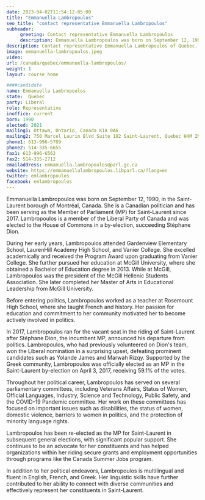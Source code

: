 ```yaml
---
date: 2023-04-02T11:54:12-05:00
title: "Emmanuella Lambropoulos"
seo_title: "contact representative Emmanuella Lambropoulos"
subheader:
     greeting: Contact representative Emmanuella Lambropoulos
     description: Emmanuella Lambropoulos was born on September 12, 1990, in the Saint-Laurent borough of Montréal, Canada.
description: Contact representative Emmanuella Lambropoulos of Quebec. Contact information for Emmanuella Lambropoulos includes email address, phone number, and mailing address.
image: emmanuella-lambropoulos.jpeg
video:
url: /canada/quebec/emmanuella-lambropoulos/
weight: 1
layout: course_home

####candidate
name: Emmanuella Lambropoulos
state:	Quebec
party: Liberal
role: Representative
inoffice: current
born: 1990
elected: 2021
mailing1: Ottawa, Ontario, Canada K1A 0A6
mailing2: 750 Marcel Laurin Blvd Suite 102 Saint-Laurent, Quebec H4M 2M4
phone1: 613-996-5789
phone2: 514-335-6655
fax1: 613-996-6562
fax2: 514-335-2712
emailaddress: emmanuella.lambropoulos@parl.gc.ca
website: https://emmanuellalambropoulos.libparl.ca/?lang=en
twitter: emlambropoulos
facebook: emlambropoulos
---
```


Emmanuella Lambropoulos was born on September 12, 1990, in the Saint-Laurent borough of Montréal, Canada. She is a Canadian politician and has been serving as the Member of Parliament (MP) for Saint-Laurent since 2017. Lambropoulos is a member of the Liberal Party of Canada and was elected to the House of Commons in a by-election, succeeding Stéphane Dion.

During her early years, Lambropoulos attended Gardenview Elementary School, LaurenHill Academy High School, and Vanier College. She excelled academically and received the Program Award upon graduating from Vanier College. She further pursued her education at McGill University, where she obtained a Bachelor of Education degree in 2013. While at McGill, Lambropoulos was the president of the McGill Hellenic Students Association. She later completed her Master of Arts in Educational Leadership from McGill University.

Before entering politics, Lambropoulos worked as a teacher at Rosemount High School, where she taught French and history. Her passion for education and commitment to her community motivated her to become actively involved in politics.

In 2017, Lambropoulos ran for the vacant seat in the riding of Saint-Laurent after Stéphane Dion, the incumbent MP, announced his departure from politics. Lambropoulos, who had previously volunteered on Dion's team, won the Liberal nomination in a surprising upset, defeating prominent candidates such as Yolande James and Marwah Rizqy. Supported by the Greek community, Lambropoulos was officially elected as an MP in the Saint-Laurent by-election on April 3, 2017, receiving 59.1% of the votes.

Throughout her political career, Lambropoulos has served on several parliamentary committees, including Veterans Affairs, Status of Women, Official Languages, Industry, Science and Technology, Public Safety, and the COVID-19 Pandemic committee. Her work on these committees has focused on important issues such as disabilities, the status of women, domestic violence, barriers to women in politics, and the protection of minority language rights.

Lambropoulos has been re-elected as the MP for Saint-Laurent in subsequent general elections, with significant popular support. She continues to be an advocate for her constituents and has helped organizations within her riding secure grants and employment opportunities through programs like the Canada Summer Jobs program.

In addition to her political endeavors, Lambropoulos is multilingual and fluent in English, French, and Greek. Her linguistic skills have further contributed to her ability to connect with diverse communities and effectively represent her constituents in Saint-Laurent.
